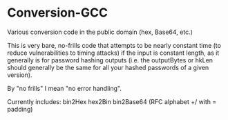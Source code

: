 Conversion-GCC
==============

Various conversion code in the public domain (hex, Base64, etc.)

This is very bare, no-frills code that attempts to be nearly constant time (to reduce vulnerabilities to timing attacks) if the input is constant length, as it generally is for password hashing outputs (i.e. the outputBytes or hkLen should generally be the same for all your hashed passwords of a given version).

By "no frills" I mean "no error handling".

Currently includes:
bin2Hex
hex2Bin
bin2Base64   (RFC alphabet +/ with = padding)
